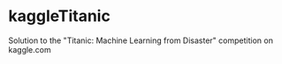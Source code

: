 # kaggleTitanic
Solution to the "Titanic: Machine Learning from Disaster" competition on kaggle.com
